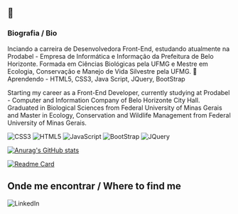 ##  👋

### Biografia / Bio

Inciando a carreira de Desenvolvedora Front-End, estudando atualmente na Prodabel - Empresa de Informática e Informação da Prefeitura de Belo Horizonte. Formada em Ciências Biológicas pela UFMG e Mestre em Ecologia, Conservação e Manejo de Vida Silvestre pela UFMG.
🌱 Aprendendo - HTML5, CSS3, Java Script, JQuery, BootStrap


Starting my career as a Front-End Developer, currently studying at Prodabel - Computer and Information Company of Belo Horizonte City Hall. Graduated in Biological Sciences from Federal University of Minas Gerais and Master in Ecology, Conservation and Wildlife Management from Federal University of Minas Gerais.

![CSS3](https://img.shields.io/badge/CSS3-1572B6?style=for-the-badge&logo=css3&logoColor=white)
![HTML5](https://img.shields.io/badge/HTML5-E34F26?style=for-the-badge&logo=html5&logoColor=white)
![JavaScript](https://img.shields.io/badge/JavaScript-323330?style=for-the-badge&logo=javascript&logoColor=F7DF1E)
![BootStrap](https://img.shields.io/badge/Bootstrap-563D7C?style=for-the-badge&logo=bootstrap&logoColor=white)
![JQuery](https://img.shields.io/badge/jQuery-0769AD?style=for-the-badge&logo=jquery&logoColor=white)

[![Anurag's GitHub stats](https://github-readme-stats.vercel.app/api?username=fabiola-a9&theme=radical)](https://github.com/anuraghazra/github-readme-stats)

[![Readme Card](https://github-readme-stats.vercel.app/api/pin/?username=fabiola-a9&repo=devweek.github.io)](https://github.com/fabiola-a9/devweek.github.io)

## Onde me encontrar / Where to find me

![LinkedIn](https://img.shields.io/badge/fabíola-ladeira-68812a128.svg?style=for-the-badge&logo=linkedin&logoColor=white)

<!--
**fabiola-a9/fabiola-a9** is a ✨ _special_ ✨ repository because its `README.md` (this file) appears on your GitHub profile.

Here are some ideas to get you started:

- 🔭 I’m currently working on ...
- 🌱 I’m currently learning ...
- 👯 I’m looking to collaborate on ...
- 🤔 I’m looking for help with ...
- 💬 Ask me about ...
- 📫 How to reach me: ...
- 😄 Pronouns: ...
- ⚡ Fun fact: ...
-->
